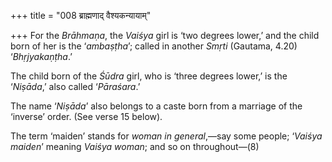 +++
title = "008 ब्राह्मणाद् वैश्यकन्यायाम्"

+++
For the *Brāhmaṇa*, the *Vaiśya* girl is ‘two degrees lower,’ and the
child born of her is the ‘*ambaṣṭha*’; called in another *Smṛti*
(Gautama, 4.20) ‘*Bhṛjyakaṇṭha*.’

The child born of the *Śūdra* girl, who is ‘three degrees lower,’ is the
‘*Niṣāda*,’ also called ‘*Pāraśara*.’

The name ‘*Niṣāda*’ also belongs to a caste born from a marriage of the
‘inverse’ order. (See verse 15 below).

The term ‘maiden’ stands for *woman in general*,—say some people;
‘*Vaiśya maiden*’ meaning *Vaiśya woman*; and so on throughout—(8)


